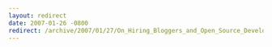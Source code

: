 ```yaml
---
layout: redirect
date: 2007-01-26 -0800
redirect: /archive/2007/01/27/On_Hiring_Bloggers_and_Open_Source_Developers.aspx/
---
```

